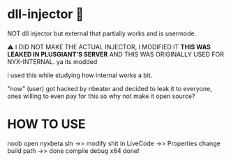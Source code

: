 # dll-injector 💯

NOT dll injector but external that partially works and is usermode.


⚠️ I DID NOT MAKE THE ACTUAL INJECTOR, I MODIFIED IT **THIS WAS LEAKED IN PLUSGIANT'S SERVER** AND 
THIS WAS ORIGINALLY USED FOR NYX-INTERNAL. ya its modded

i used this while studying how internal works a bit.

"now" (user) got hacked by nbeater and decided to leak it to everyone, ones willing to even pay for this so why not make it open source?


# HOW TO USE #

noob open nyxbeta.sln ->> modify shit in LiveCode ->> Properties change build path ->> done compile debug x64 done!
